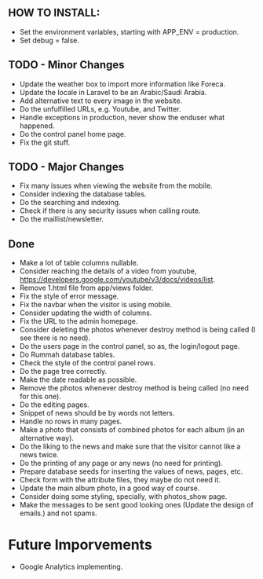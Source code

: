 
## HOW TO INSTALL:

- Set the environment variables, starting with APP_ENV = production.
- Set debug = false.

## TODO - Minor Changes

- Update the weather box to import more information like Foreca.
- Update the locale in Laravel to be an Arabic/Saudi Arabia.
- Add alternative text to every image in the website.
- Do the unfulfilled URLs, e.g. Youtube, and Twitter.
- Handle exceptions in production, never show the enduser what happened.
- Do the control panel home page.
- Fix the git stuff.

## TODO - Major Changes

- Fix many issues when viewing the website from the mobile.
- Consider indexing the database tables.
- Do the searching and indexing.
- Check if there is any security issues when calling route.
- Do the maillist/newsletter.

## Done

- Make a lot of table columns nullable.
- Consider reaching the details of a video from youtube, https://developers.google.com/youtube/v3/docs/videos/list.
- Remove 1.html file from app/views folder.
- Fix the style of error message.
- Fix the navbar when the visitor is using mobile.
- Consider updating the width of columns.
- Fix the URL to the admin homepage.
- Consider deleting the photos whenever destroy method is being called (I see there is no need).
- Do the users page in the control panel, so as, the login/logout page.
- Do Rummah database tables.
- Check the style of the control panel rows.
- Do the page tree correctly.
- Make the date readable as possible.
- Remove the photos whenever destroy method is being called (no need for this one).
- Do the editing pages.
- Snippet of news should be by words not letters.
- Handle no rows in many pages.
- Make a photo that consists of combined photos for each album (in an alternative way).
- Do the liking to the news and make sure that the visitor cannot like a news twice.
- Do the printing of any page or any news (no need for printing).
- Prepare database seeds for inserting the values of news, pages, etc.
- Check form with the attribute files, they maybe do not need it.
- Update the main album photo, in a good way of course.
- Consider doing some styling, specially, with photos_show page.
- Make the messages to be sent good looking ones (Update the design of emails.) and not spams.

# Future Imporvements
- Google Analytics implementing.
